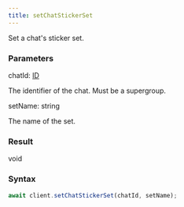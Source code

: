 ```yaml
---
title: setChatStickerSet
---
```


Set a chat's sticker set.


### Parameters 

<div class="flex flex-col gap-3"><div><div class="font-mono" id="p_chatId" data-anchor><span class="font-bold">chatId</span><span class="opacity-50">:</span> <a href="/gh/types/id"  >ID</a></div><div class="pl-3"><div class="no-margin">

The identifier of the chat. Must be a supergroup.

</div></div></div><div><div class="font-mono" id="p_setName" data-anchor><span class="font-bold">setName</span><span class="opacity-50">:</span> <span>string</span></div><div class="pl-3"><div class="no-margin">

The name of the set.

</div></div></div></div>

### Result 

<div class="font-mono"><span>void</span></div>

### Syntax

```ts
await client.setChatStickerSet(chatId, setName);
```



